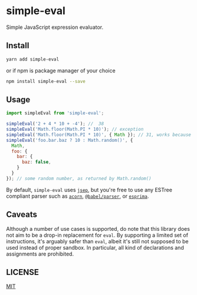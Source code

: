 # simple-eval

Simple JavaScript expression evaluator.

## Install

```sh
yarn add simple-eval
```

or if npm is package manager of your choice

```sh
npm install simple-eval --save
```

## Usage

```js
import simpleEval from 'simple-eval';

simpleEval('2 + 4 * 10 + -4'); //  38
simpleEval('Math.floor(Math.PI * 10)'); // exception
simpleEval('Math.floor(Math.PI * 10)', { Math }); // 31, works because we provided Math
simpleEval('foo.bar.baz ? 10 : Math.random()', {
  Math,
  foo: {
    bar: {
      baz: false,
    }
  }
}); // some random number, as returned by Math.random()
```

By default, `simple-eval` uses [`jsep`](https://www.npmjs.com/package/jsep),
but you're free to use any ESTree compliant parser such as [`acorn`](https://www.npmjs.com/package/acorn), [`@babel/parser`](https://www.npmjs.com/package/@babel/parser), or [`esprima`](https://www.npmjs.com/package/esprima).

## Caveats

Although a number of use cases is supported, do note that this library does not aim to be a drop-in replacement for `eval`.
By supporting a limited set of instructions, it's arguably safer than `eval`, albeit it's still not supposed to be used instead of proper sandbox.
In particular, all kind of declarations and assignments are prohibited.

## LICENSE

[MIT](https://github.com/P0lip/simple-eval/blob/master/LICENSE)
